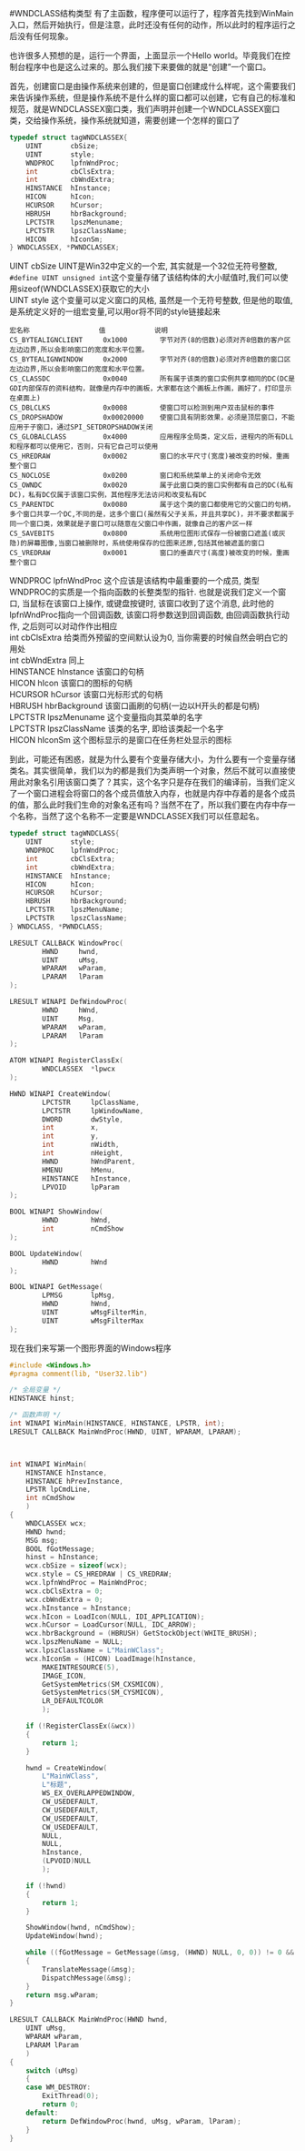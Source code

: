#WNDCLASS结构类型
有了主函数，程序便可以运行了，程序首先找到WinMain入口，然后开始执行，但是注意，此时还没有任何的动作，所以此时的程序运行之后没有任何现象。

也许很多人预想的是，运行一个界面，上面显示一个Hello world。毕竟我们在控制台程序中也是这么过来的。那么我们接下来要做的就是“创建”一个窗口。

首先，创建窗口是由操作系统来创建的，但是窗口创建成什么样呢，这个需要我们来告诉操作系统，但是操作系统不是什么样的窗口都可以创建，它有自己的标准和规范，就是WNDCLASSEX窗口类，我们声明并创建一个WNDCLASSEX窗口类，交给操作系统，操作系统就知道，需要创建一个怎样的窗口了
```cpp
typedef struct tagWNDCLASSEX{
	UINT       cbSize;
	UINT       style;
	WNDPROC    lpfnWndProc;
	int        cbClsExtra;
	int        cbWndExtra;
	HINSTANCE  hInstance;
	HICON      hIcon;
	HCURSOR    hCursor;
	HBRUSH     hbrBackground;
	LPCTSTR    lpszMenuname;
	LPCTSTR    lpszClassName;
	HICON      hIconSm;
} WNDCLASSEX, *PWNDCLASSEX;
```
UINT cbSize UINT是Win32中定义的一个宏, 其实就是一个32位无符号整数, `#define UINT unsigned int`这个变量存储了该结构体的大小赋值时,我们可以使用sizeof(WNDCLASSEX)获取它的大小          
UINT style 这个变量可以定义窗口的风格, 虽然是一个无符号整数, 但是他的取值, 是系统定义好的一组宏变量,可以用or将不同的style链接起来
```text
宏名称                 值            说明
CS_BYTEALIGNCLIENT     0x1000        字节对齐(8的倍数)必须对齐8倍数的客户区左边边界,所以会影响窗口的宽度和水平位置。
CS_BYTEALIGNWINDOW     0x2000        字节对齐(8的倍数)必须对齐8倍数的窗口区左边边界,所以会影响窗口的宽度和水平位置。
CS_CLASSDC             0x0040        所有属于该类的窗口实例共享相同的DC(DC是GDI内部保存的资料结构，就像是内存中的画板，大家都在这个画板上作画，画好了，打印显示在桌面上)
CS_DBLCLKS             0x0008        使窗口可以检测到用户双击鼠标的事件 
CS_DROPSHADOW          0x00020000    使窗口具有阴影效果，必须是顶层窗口，不能应用于子窗口，通过SPI_SETDROPSHADOW关闭
CS_GLOBALCLASS         0x4000        应用程序全局类，定义后，进程内的所有DLL和程序都可以使用它，否则，只有它自己可以使用
CS_HREDRAW             0x0002        窗口的水平尺寸(宽度)被改变的时候，重画整个窗口
CS_NOCLOSE             0x0200        窗口和系统菜单上的关闭命令无效
CS_OWNDC               0x0020        属于此窗口类的窗口实例都有自己的DC(私有DC)，私有DC仅属于该窗口实例，其他程序无法访问和改变私有DC
CS_PARENTDC            0x0080        属于这个类的窗口都使用它的父窗口的句柄，多个窗口共享一个DC,不同的是，这多个窗口(虽然有父子关系，并且共享DC)，并不要求都属于同一个窗口类，效果就是子窗口可以随意在父窗口中作画，就像自己的客户区一样
CS_SAVEBITS            0x0800        系统用位图形式保存一份被窗口遮盖(或灰隐)的屏幕图像,当窗口被删除时，系统使用保存的位图来还原,包括其他被遮盖的窗口
CS_VREDRAW             0x0001        窗口的垂直尺寸(高度)被改变的时候，重画整个窗口
```
WNDPROC lpfnWndProc 这个应该是该结构中最重要的一个成员, 类型WNDPROC的实质是一个指向函数的长整类型的指针. 也就是说我们定义一个窗口, 当鼠标在该窗口上操作, 或键盘按键时, 该窗口收到了这个消息, 此时他的lpfnWndProc指向一个回调函数, 该窗口将参数送到回调函数, 由回调函数执行动作, 之后则可以对动作作出相应          
int cbClsExtra 给类而外预留的空间默认设为0, 当你需要的时候自然会明白它的用处      
int cbWndExtra 同上         
HINSTANCE hInstance 该窗口的句柄     
HICON hIcon 该窗口的图标的句柄         
HCURSOR hCursor 该窗口光标形式的句柄       
HBRUSH hbrBackground 该窗口画刷的句柄(一边以H开头的都是句柄)         
LPCTSTR lpszMenuname 这个变量指向其菜单的名字      
LPCTSTR lpszClassName 该类的名字, 即给该类起一个名字        
HICON hIconSm 这个图标显示的是窗口在任务栏处显示的图标       

到此，可能还有困惑，就是为什么要有个变量存储大小，为什么要有一个变量存储类名。其实很简单，我们以为的都是我们为类声明一个对象，然后不就可以直接使用此对象名引用该窗口类了？其实，这个名字只是存在我们的编译前，当我们定义了一个窗口进程会将窗口的各个成员值放入内存，也就是内存中存着的是各个成员的值，那么此时我们生命的对象名还有吗？当然不在了，所以我们要在内存中存一个名称，当然了这个名称不一定要是WNDCLASSEX我们可以任意起名。
```cpp
typedef struct tagWNDCLASS{
	UINT       style;
	WNDPROC    lpfnWndProc;
	int        cbClsExtra;
	int        cbWndExtra;
	HINSTANCE  hInstance;
	HICON      hIcon;
	HCURSOR    hCursor;
	HBRUSH     hbrBackground;
	LPCTSTR    lpszMenuName;
	LPCTSTR    lpszClassName;
} WNDCLASS, *PWNDCLASS;
```
```cpp
LRESULT CALLBACK WindowProc(
		HWND     hwnd,
		UINT     uMsg,
		WPARAM   wParam,
		LPARAM   lParam
);
```
```cpp
LRESULT WINAPI DefWindowProc(
		HWND     hWnd,
		UINT     Msg,
		WPARAM   wParam,
		LPARAM   lParam
);
```
```cpp
ATOM WINAPI RegisterClassEx(
		WNDCLASSEX  *lpwcx
);
```
```cpp
HWND WINAPI CreateWindow(
		LPCTSTR     lpClassName,
		LPCTSTR     lpWindowName,
		DWORD       dwStyle,
		int         x,
		int         y,
		int         nWidth,
		int         nHeight,
		HWND        hWndParent,
		HMENU       hMenu,
		HINSTANCE   hInstance,
		LPVOID      lpParam
);
```
```cpp
BOOL WINAPI ShowWindow(
		HWND        hWnd,
		int         nCmdShow
);
```
```cpp
BOOL UpdateWindow(
		HWND        hWnd
);
```
```cpp
BOOL WINAPI GetMessage(
		LPMSG       lpMsg,
		HWND        hWnd,
		UINT        wMsgFilterMin,
		UINT        wMsgFilterMax
);
```
现在我们来写第一个图形界面的Windows程序
```cpp
#include <Windows.h>
#pragma comment(lib, "User32.lib")

/* 全局变量 */
HINSTANCE hinst;

/* 函数声明 */
int WINAPI WinMain(HINSTANCE, HINSTANCE, LPSTR, int);
LRESULT CALLBACK MainWndProc(HWND, UINT, WPARAM, LPARAM);



int WINAPI WinMain(
	HINSTANCE hInstance,
	HINSTANCE hPrevInstance,
	LPSTR lpCmdLine,
	int nCmdShow
	)
{
	WNDCLASSEX wcx;
	HWND hwnd;
	MSG msg;
	BOOL fGotMessage;
	hinst = hInstance;
	wcx.cbSize = sizeof(wcx);
	wcx.style = CS_HREDRAW | CS_VREDRAW;
	wcx.lpfnWndProc = MainWndProc;
	wcx.cbClsExtra = 0;
	wcx.cbWndExtra = 0;
	wcx.hInstance = hInstance;
	wcx.hIcon = LoadIcon(NULL, IDI_APPLICATION);
	wcx.hCursor = LoadCursor(NULL, IDC_ARROW);
	wcx.hbrBackground = (HBRUSH) GetStockObject(WHITE_BRUSH);
	wcx.lpszMenuName = NULL;
	wcx.lpszClassName = L"MainWClass";
	wcx.hIconSm = (HICON) LoadImage(hInstance,
		MAKEINTRESOURCE(5),
		IMAGE_ICON,
		GetSystemMetrics(SM_CXSMICON),
		GetSystemMetrics(SM_CYSMICON),
		LR_DEFAULTCOLOR
		);

	if (!RegisterClassEx(&wcx))
	{
		return 1;
	}

	hwnd = CreateWindow(
		L"MainWClass",
		L"标题",
		WS_EX_OVERLAPPEDWINDOW,
		CW_USEDEFAULT,
		CW_USEDEFAULT,
		CW_USEDEFAULT,
		CW_USEDEFAULT,
		NULL,
		NULL,
		hInstance,
		(LPVOID)NULL
		);

	if (!hwnd)
	{
		return 1;
	}

	ShowWindow(hwnd, nCmdShow);
	UpdateWindow(hwnd);

	while ((fGotMessage = GetMessage(&msg, (HWND) NULL, 0, 0)) != 0 && fGotMessage != -1)
	{
		TranslateMessage(&msg);
		DispatchMessage(&msg);
	}
	return msg.wParam;
}

LRESULT CALLBACK MainWndProc(HWND hwnd,
	UINT uMsg,
	WPARAM wParam,
	LPARAM lParam
	)
{
	switch (uMsg)
	{
	case WM_DESTROY:
		ExitThread(0);
		return 0;
	default:
		return DefWindowProc(hwnd, uMsg, wParam, lParam);
	}
}
```
